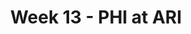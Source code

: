 ---
layout: game
title: Week 13 - PHI at ARI
season: 1999
game_id: 1999_13_PHI_ARI
away_team: PHI
home_team: ARI
---
